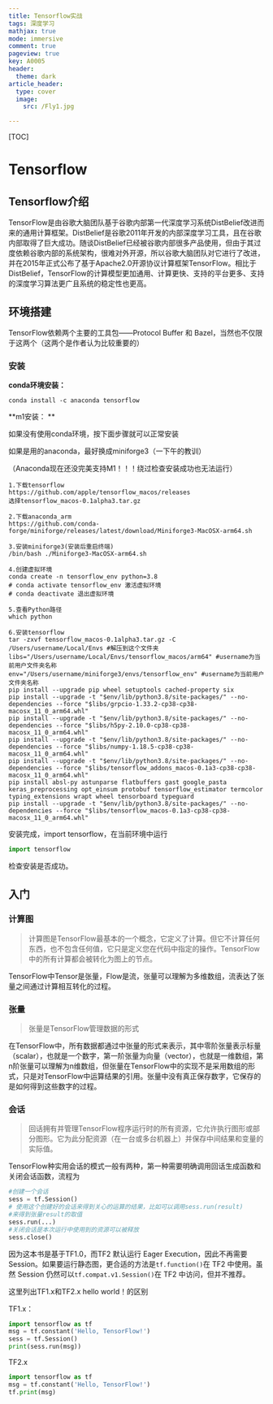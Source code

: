 ```yaml
---
title: Tensorflow实战
tags: 深度学习
mathjax: true
mode: immersive
comment: true
pageview: true
key: A0005
header:
  theme: dark
article_header:
  type: cover
  image:
    src: /Fly1.jpg

---
```


[TOC]

# Tensorflow

## Tensorflow介绍

TensorFlow是由谷歌大脑团队基于谷歌内部第一代深度学习系统DistBelief改进而来的通用计算框架。DistBelief是谷歌2011年开发的内部深度学习工具，且在谷歌内部取得了巨大成功。随谈DistBelief已经被谷歌内部很多产品使用，但由于其过度依赖谷歌内部的系统架构，很难对外开源，所以谷歌大脑团队对它进行了改进，并在2015年正式公布了基于Apache2.0开源协议计算框架TensorFlow。相比于DistBelief，TensorFlow的计算模型更加通用、计算更快、支持的平台更多、支持的深度学习算法更广且系统的稳定性也更高。

## 环境搭建

TensorFlow依赖两个主要的工具包——Protocol Buffer 和 Bazel，当然也不仅限于这两个（这两个是作者认为比较重要的）

### 安装

**conda环境安装：**

```
conda install -c anaconda tensorflow
```

**m1安装： **

如果没有使用conda环境，按下面步骤就可以正常安装

如果是用的anaconda，最好换成miniforge3（一下午的教训）

（Anaconda现在还没完美支持M1！！！绕过检查安装成功也无法运行）

```
1.下载tensorflow
https://github.com/apple/tensorflow_macos/releases
选择tensorflow_macos-0.1alpha3.tar.gz

2.下载anaconda_arm
https://github.com/conda-forge/miniforge/releases/latest/download/Miniforge3-MacOSX-arm64.sh

3.安装miniforge3(安装后重启终端)
/bin/bash ./Miniforge3-MacOSX-arm64.sh

4.创建虚拟环境
conda create -n tensorflow_env python=3.8
# conda activate tensorflow_env 激活虚拟环境
# conda deactivate 退出虚拟环境

5.查看Python路径
which python

6.安装tensorflow
tar -zxvf tensorflow_macos-0.1alpha3.tar.gz -C /Users/username/Local/Envs #解压到这个文件夹
libs="/Users/username/Local/Envs/tensorflow_macos/arm64" #username为当前用户文件夹名称
env="/Users/username/miniforge3/envs/tensorflow_env" #username为当前用户文件夹名称
pip install --upgrade pip wheel setuptools cached-property six
pip install --upgrade -t "$env/lib/python3.8/site-packages/" --no-dependencies --force "$libs/grpcio-1.33.2-cp38-cp38-macosx_11_0_arm64.whl"
pip install --upgrade -t "$env/lib/python3.8/site-packages/" --no-dependencies --force "$libs/h5py-2.10.0-cp38-cp38-macosx_11_0_arm64.whl"
pip install --upgrade -t "$env/lib/python3.8/site-packages/" --no-dependencies --force "$libs/numpy-1.18.5-cp38-cp38-macosx_11_0_arm64.whl"
pip install --upgrade -t "$env/lib/python3.8/site-packages/" --no-dependencies --force "$libs/tensorflow_addons_macos-0.1a3-cp38-cp38-macosx_11_0_arm64.whl"
pip install absl-py astunparse flatbuffers gast google_pasta keras_preprocessing opt_einsum protobuf tensorflow_estimator termcolor typing_extensions wrapt wheel tensorboard typeguard
pip install --upgrade -t "$env/lib/python3.8/site-packages/" --no-dependencies --force "$libs/tensorflow_macos-0.1a3-cp38-cp38-macosx_11_0_arm64.whl"
```

安装完成，import tensorflow，在当前环境中运行

``` python
import tensorflow
```

检查安装是否成功。



## 入门

### 计算图

> 计算图是TensorFlow最基本的一个概念，它定义了计算。但它不计算任何东西，也不包含任何值，它只是定义您在代码中指定的操作。TensorFlow中的所有计算都会被转化为图上的节点。

TensorFlow中Tensor是张量，Flow是流，张量可以理解为多维数组，流表达了张量之间通过计算相互转化的过程。

### 张量

> 张量是TensorFlow管理数据的形式

在TensorFlow中，所有数据都通过中张量的形式来表示，其中零阶张量表示标量（scalar），也就是一个数字，第一阶张量为向量（vector），也就是一维数组，第n阶张量可以理解为n维数组，但张量在TensorFlow中的实现不是采用数组的形式，只是对TensorFlow中运算结果的引用。张量中没有真正保存数字，它保存的是如何得到这些数字的过程。

### 会话

>  回话拥有并管理TensorFlow程序运行时的所有资源，它允许执行图形或部分图形。它为此分配资源（在一台或多台机器上）并保存中间结果和变量的实际值。

TensorFlow种实用会话的模式一般有两种，第一种需要明确调用回话生成函数和关闭会话函数，流程为

```python
#创建一个会话
sess = tf.Session()
# 使用这个创建好的会话来得到关心的运算的结果，比如可以调用sess.run(result)
#来得到张量result的取值
sess.run(...)
#关闭会话是本次运行中使用到的资源可以被释放
sess.close()
```

因为这本书是基于TF1.0，而TF2 默认运行 Eager Execution，因此不再需要 Session。如果要运行静态图，更合适的方法是`tf.function()`在 TF2 中使用。虽然 Session 仍然可以`tf.compat.v1.Session()`在 TF2 中访问，但并不推荐。

这里列出TF1.x和TF2.x hello world！的区别

TF1.x：

```python
import tensorflow as tf
msg = tf.constant('Hello, TensorFlow!')
sess = tf.Session()
print(sess.run(msg))
```

TF2.x

```python
import tensorflow as tf
msg = tf.constant('Hello, TensorFlow!')
tf.print(msg)
```

